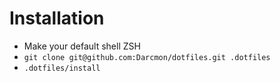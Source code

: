 # Installation

- Make your default shell ZSH
- `git clone git@github.com:Darcmon/dotfiles.git .dotfiles`
- `.dotfiles/install`
